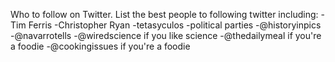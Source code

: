 Who to follow on Twitter. 
List the best people to following twitter including:
-Tim Ferris
-Christopher Ryan
-tetasyculos
-political parties
-@historyinpics
-@navarrotells
-@wiredscience if you like science
-@thedailymeal if you're a foodie
-@cookingissues if you're a foodie
